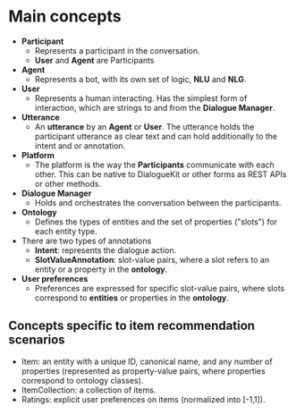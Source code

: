 # Main concepts

* **Participant**
  * Represents a participant in the conversation.
  * **User** and **Agent** are Participants
* **Agent**
  * Represents a bot, with its own set of logic, **NLU** and **NLG**.
* **User**
  * Represents a human interacting. Has the simplest form of interaction, which are strings to and from the **Dialogue Manager**.
* **Utterance**
  * An **utterance** by an **Agent** or **User**. The utterance holds the participant utterance as clear text and can hold additionally to the intent and or annotation.
* **Platform**
  * The platform is the way the **Participants** communicate with each other. This can be native to DialogueKit or other forms as REST APIs or other methods.
* **Dialogue Manager**
  * Holds and orchestrates the conversation between the participants.
* **Ontology**
  * Defines the types of entities and the set of properties ("slots") for each entity type.
* There are two types of annotations
  * **Intent**: represents the dialogue action.
  * **SlotValueAnnotation**: slot-value pairs, where a slot refers to an entity or a property in the **ontology**.
* **User preferences**
  * Preferences are expressed for specific slot-value pairs, where slots correspond to **entities** or properties in the **ontology**.

## Concepts specific to item recommendation scenarios

* Item: an entity with a unique ID, canonical name, and any number of properties (represented as property-value pairs, where properties correspond to ontology classes).
* ItemCollection: a collection of items.
* Ratings: explicit user preferences on items (normalized into [-1,1]).